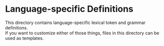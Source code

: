 # Language-specific Definitions

This directory contains language-specific lexical token and grammar definitions.  
If you want to customize either of those things, files in this directory can be used as templates.